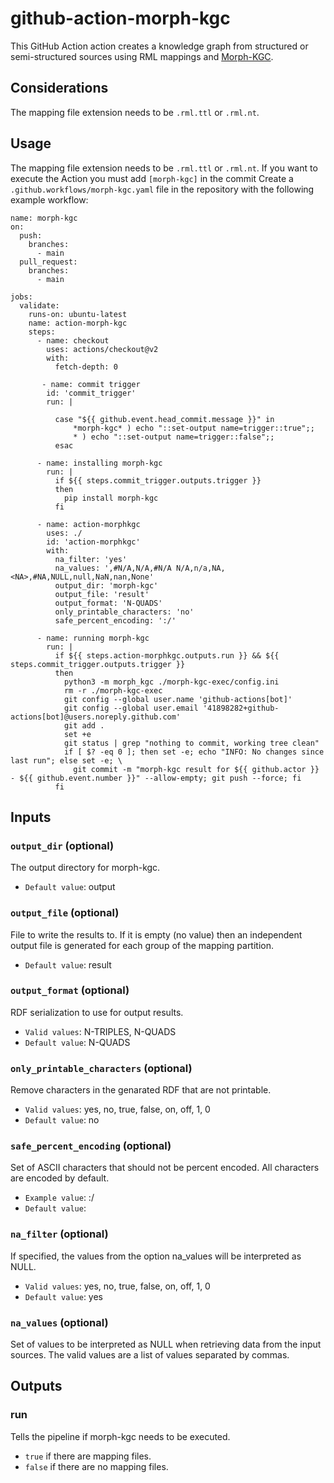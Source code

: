 # github-action-morph-kgc
This GitHub Action action creates a knowledge graph from structured or semi-structured sources using RML mappings and [Morph-KGC](https://github.com/oeg-upm/morph-kgc).

## Considerations
The mapping file extension needs to be `.rml.ttl` or `.rml.nt`.

## Usage
The mapping file extension needs to be `.rml.ttl` or `.rml.nt`.
If you want to execute the Action you must add `[morph-kgc]` in the commit
Create a `.github.workflows/morph-kgc.yaml` file in the repository with the following example workflow:

```
name: morph-kgc
on:   
  push:
    branches:    
      - main
  pull_request:
    branches:    
      - main

jobs:    
  validate:
    runs-on: ubuntu-latest
    name: action-morph-kgc
    steps:
      - name: checkout
        uses: actions/checkout@v2
        with:
          fetch-depth: 0

       - name: commit trigger
        id: 'commit_trigger'
        run: |

          case "${{ github.event.head_commit.message }}" in
              *morph-kgc* ) echo "::set-output name=trigger::true";;
              * ) echo "::set-output name=trigger::false";;
          esac

      - name: installing morph-kgc
        run: |
          if ${{ steps.commit_trigger.outputs.trigger }}
          then
            pip install morph-kgc
          fi

      - name: action-morphkgc
        uses: ./
        id: 'action-morphkgc'
        with:
          na_filter: 'yes'
          na_values: ',#N/A,N/A,#N/A N/A,n/a,NA,<NA>,#NA,NULL,null,NaN,nan,None'
          output_dir: 'morph-kgc'
          output_file: 'result'
          output_format: 'N-QUADS'
          only_printable_characters: 'no'
          safe_percent_encoding: ':/'

      - name: running morph-kgc
        run: |
          if ${{ steps.action-morphkgc.outputs.run }} && ${{ steps.commit_trigger.outputs.trigger }}
          then
            python3 -m morph_kgc ./morph-kgc-exec/config.ini
            rm -r ./morph-kgc-exec
            git config --global user.name 'github-actions[bot]'
            git config --global user.email '41898282+github-actions[bot]@users.noreply.github.com'
            git add .
            set +e
            git status | grep "nothing to commit, working tree clean"
            if [ $? -eq 0 ]; then set -e; echo "INFO: No changes since last run"; else set -e; \
              git commit -m "morph-kgc result for ${{ github.actor }} - ${{ github.event.number }}" --allow-empty; git push --force; fi
          fi

```
## Inputs
### `output_dir` (optional)
The output directory for morph-kgc.
- `Default value`: output
### `output_file`  (optional)
File to write the results to. If it is empty (no value) then an independent output file is generated for each group of the mapping partition.

- `Default value`: result
### `output_format` (optional)
RDF serialization to use for output results.

- `Valid values`: N-TRIPLES, N-QUADS
- `Default value`: N-QUADS
### `only_printable_characters` (optional)
Remove characters in the genarated RDF that are not printable.

- `Valid values`: yes, no, true, false, on, off, 1, 0
- `Default value`: no
### `safe_percent_encoding` (optional)
Set of ASCII characters that should not be percent encoded. All characters are encoded by default.

- `Example value`: :/
- `Default value`:
### `na_filter` (optional)
If specified, the values from the option na_values will be interpreted as NULL.

- `Valid values`: yes, no, true, false, on, off, 1, 0
- `Default value`: yes
### `na_values` (optional)
Set of values to be interpreted as NULL when retrieving data from the input sources. The valid values are a list of values separated by commas.

## Outputs
### run
Tells the pipeline if morph-kgc needs to be executed.
- `true` if there are mapping files.
- `false` if there are no mapping files.
